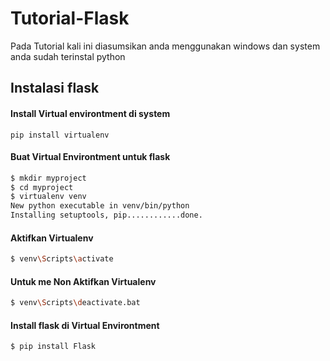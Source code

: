 # Tutorial-Flask

Pada Tutorial kali ini diasumsikan anda menggunakan windows dan system anda sudah terinstal python

## Instalasi flask ##

#### Install Virtual environtment di system ####

`` pip install virtualenv ``

#### Buat Virtual Environtment untuk flask ####

```bash
$ mkdir myproject
$ cd myproject
$ virtualenv venv
New python executable in venv/bin/python
Installing setuptools, pip............done.
```

#### Aktifkan Virtualenv ####

```bash
$ venv\Scripts\activate
```

#### Untuk me Non Aktifkan Virtualenv ####

```bash
$ venv\Scripts\deactivate.bat
```

#### Install flask di Virtual Environtment ####

```bash
$ pip install Flask
```
